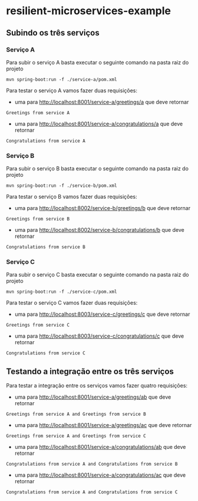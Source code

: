 # resilient-microservices-example

## Subindo os três serviços

### Serviço A
Para subir o serviço A basta executar o seguinte comando na pasta raiz do projeto
```shell
mvn spring-boot:run -f ./service-a/pom.xml
```
Para testar o serviço A vamos fazer duas requisições:
- uma para [http://localhost:8001/service-a/greetings/a](http://localhost:8001/service-a/greetings/a) que deve retornar
```text
Greetings from service A
```
- uma para [http://localhost:8001/service-a/congratulations/a](http://localhost:8001/service-a/congratulations/a) que deve retornar
```text
Congratulations from service A
```

### Serviço B
Para subir o serviço B basta executar o seguinte comando na pasta raiz do projeto
```shell
mvn spring-boot:run -f ./service-b/pom.xml
```
Para testar o serviço B vamos fazer duas requisições:
- uma para [http://localhost:8002/service-b/greetings/b](http://localhost:8002/service-b/greetings/b) que deve retornar
```text
Greetings from service B
```
- uma para [http://localhost:8002/service-b/congratulations/b](http://localhost:8002/service-b/congratulations/b) que deve retornar
```text
Congratulations from service B
```

### Serviço C
Para subir o serviço C basta executar o seguinte comando na pasta raiz do projeto
```shell
mvn spring-boot:run -f ./service-c/pom.xml
```
Para testar o serviço C vamos fazer duas requisições:
- uma para [http://localhost:8003/service-c/greetings/c](http://localhost:8003/service-c/greetings/c) que deve retornar
```text
Greetings from service C
```
- uma para [http://localhost:8003/service-c/congratulations/c](http://localhost:8003/service-c/congratulations/c) que deve retornar
```text
Congratulations from service C
```

## Testando a integração entre os três serviços
Para testar a integração entre os serviços vamos fazer quatro requisições:
- uma para [http://localhost:8001/service-a/greetings/ab](http://localhost:8001/service-a/greetings/ab) que deve retornar
```text
Greetings from service A and Greetings from service B 
```
- uma para [http://localhost:8001/service-a/greetings/ac](http://localhost:8001/service-a/greetings/ac) que deve retornar
```text
Greetings from service A and Greetings from service C 
```
- uma para [http://localhost:8001/service-a/congratulations/ab](http://localhost:8001/service-a/congratulations/ab) que deve retornar
```text
Congratulations from service A and Congratulations from service B 
```
- uma para [http://localhost:8001/service-a/congratulations/ac](http://localhost:8001/service-a/congratulations/ac) que deve retornar
```text
Congratulations from service A and Congratulations from service C 
```
